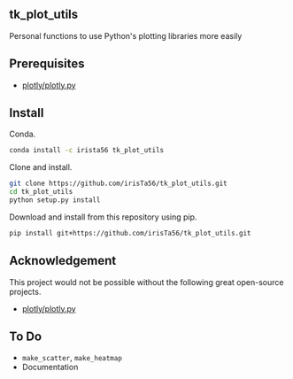 ## tk_plot_utils

Personal functions to use Python's plotting libraries more easily

## Prerequisites

* [plotly/plotly.py](https://github.com/plotly/plotly.py)

## Install

Conda.

```bash
conda install -c irista56 tk_plot_utils
```

Clone and install.

```bash
git clone https://github.com/irisTa56/tk_plot_utils.git
cd tk_plot_utils
python setup.py install
```

Download and install from this repository using pip.

```bash
pip install git+https://github.com/irisTa56/tk_plot_utils.git
```

## Acknowledgement

This project would not be possible without the following great open-source projects.

* [plotly/plotly.py](https://github.com/plotly/plotly.py)

## To Do

* `make_scatter`, `make_heatmap`
* Documentation
